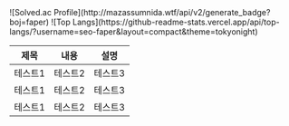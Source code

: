 <div style="display:flex">
![Solved.ac Profile](http://mazassumnida.wtf/api/v2/generate_badge?boj=faper)
![Top Langs](https://github-readme-stats.vercel.app/api/top-langs/?username=seo-faper&layout=compact&theme=tokyonight)
</div>

|제목|내용|설명|
|------|---|---|
|테스트1|테스트2|테스트3|
|테스트1|테스트2|테스트3|
|테스트1|테스트2|테스트3|

